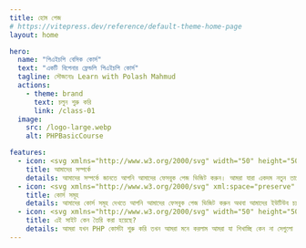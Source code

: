 ```yaml
---
title: হোম পেজ
# https://vitepress.dev/reference/default-theme-home-page
layout: home

hero:
  name: "পিএইচপি বেসিক কোর্স"
  text: "একটি বিগেনার ফ্রেন্ডলি পিএইচপি কোর্স"
  tagline: সৌজন‍্যেঃ Learn with Polash Mahmud
  actions:
    - theme: brand
      text: চলুন শুরু করি
      link: /class-01
  image:
    src: /logo-large.webp
    alt: PHPBasicCourse

features:
  - icon: <svg xmlns="http://www.w3.org/2000/svg" width="50" height="50" class="icon" viewBox="0 0 1024 1024"><path fill="#FCE3C3" d="M813.09 238.24H200.855s-35.86 11.324-35.86 79.27 35.86 81.157 35.86 81.157H813.09s-30.833-13.212-30.833-80.214 30.833-80.213 30.833-80.213z"/><path fill="#300604" d="M836.11 411.167H198.626l-2.092-.771c-1.798-.662-44.039-17.096-44.039-92.887 0-76.229 42.775-90.614 44.597-91.189l1.837-.58H836.11v25H203.434c-5.723 2.987-25.938 17.064-25.938 66.77 0 49.62 20.176 65.117 26.251 68.657H836.11v25z"/><path fill="#ED8F27" d="M256.75 275.988h231.233v18.873H256.75zm133.584 34.945h344.649v23.043H390.334zM262.52 349.398h150.736v23.043H262.52z"/><path fill="#FCE3C3" d="M907.017 433.246H294.782s-35.86 11.324-35.86 79.27 35.86 81.157 35.86 81.157h612.235s-30.833-13.212-30.833-80.214 30.833-80.213 30.833-80.213z"/><path fill="#300604" d="M930.037 606.173H292.553l-2.092-.771c-1.798-.662-44.039-17.096-44.039-92.887 0-76.229 42.775-90.614 44.597-91.189l1.837-.58h637.182v25H297.36c-5.723 2.987-25.938 17.064-25.938 66.77 0 49.62 20.176 65.117 26.251 68.657h632.364v25z"/><path fill="#ED8F27" d="M354.857 541.566h431.325v23.043H354.857z"/><path fill="#FCE3C3" d="M792.055 627.604H179.82s-35.86 11.324-35.86 79.27 35.86 81.157 35.86 81.157h612.235s-30.833-13.212-30.833-80.214 30.833-80.213 30.833-80.213z"/><path fill="#300604" d="M815.075 800.531H177.59l-2.092-.771c-1.799-.663-44.038-17.097-44.038-92.887 0-76.229 42.774-90.614 44.595-91.189l1.838-.58h637.183v25H182.397c-5.723 2.987-25.938 17.064-25.938 66.77 0 49.619 20.175 65.117 26.25 68.657h632.365v25z"/><path fill="#FCE3C3" d="m265.709 708.718-50.263 147.29 153.236-57.634z"/><path fill="#B12800" d="m314.22 744.184 54.462 54.19L697.02 470.635l-51.623-47.93z"/><path fill="#ED8F27" d="m268.266 699.017 54.461 54.19 328.339-327.739-51.623-47.93z"/><path fill="#228E9D" d="m645.397 329.934 58.74-57.215 41.085-3.024 52.717 53.485 3.061 42-66.183 67.658z"/><path fill="#300604" d="m362.732 805.746-97.023-97.028a8.645 8.645 0 0 1 0-12.226l422.24-422.237c11.268-11.271 26.55-17.075 42.624-16.073 13.979.871 26.973 7.542 36.878 17.445l29.748 29.746c21.576 21.574 21.578 56.555.002 78.131L374.957 805.746a8.644 8.644 0 0 1-12.225 0zm-77.039-103.141 83.152 83.158 415.308-415.308c14.343-14.341 14.34-37.686-.003-52.032l-31.123-31.12c-6.948-6.951-16.187-10.778-26.013-10.778s-19.065 3.827-26.016 10.778L285.693 702.605z"/><path fill="#300604" d="m697.02 470.642-96.201-96.201 40.744-40.745 96.201 96.201z"/><path fill="#300604" d="M697.02 483.681 587.766 374.432l53.798-53.793 109.249 109.249-53.793 53.793zm-83.151-109.249 83.152 83.152 27.695-27.695-83.152-83.152-27.695 27.695z"/><path fill="#300604" d="m745.703 381.239-13.049-13.049 18.11-18.107c3.265-3.268 3.265-8.585-.003-11.853l-8.768-8.771 13.049-13.049 8.771 8.771c10.459 10.465 10.459 27.485.003 37.951l-18.113 18.107zM638.998 419.4l13.05 13.048L327.27 757.224l-13.049-13.049z"/><path fill="#300604" d="M199.742 871.713 264 699.379l17.289 6.452-50.139 134.475 134.471-50.14 6.447 17.29z"/><path fill="#300604" d="m215.446 856.008 57.278-25.908-31.37-31.371z"/><path fill="#300604" d="m196.954 874.501 41.489-91.736 50.242 50.241-91.731 41.495zm47.311-59.812-10.328 22.829 22.829-10.327-12.501-12.502z"/></svg>
    title: আমাদের সম্পর্কে
    details: আমাদের সম্পর্কে জানতে আপনি আমাদের ফেসবুক পেজ ভিজিট করুন। আমরা যারা একদম নতুন তাদের সহজ ভাষায় পিএইচপি শিখানোর চেষ্টা করি। এছাড়াও আমাদের ইউটিউব চ্যানেলে পিএইচপি নিয়ে ভিডিও টিউটোরিয়াল পাবেন।
  - icon: <svg xmlns="http://www.w3.org/2000/svg" xml:space="preserve" width="50" height="50" viewBox="0 0 406.4 406.4"><path d="M366.4 98.4V308c0 5.6-4.8 10.4-10.4 10.4H50.4c-5.6 0-10.4-4.8-10.4-10.4V98.4C40 92.8 44.8 88 50.4 88H356c5.6.8 10.4 4.8 10.4 10.4zM283.2 196c0-3.2-1.6-5.6-4-7.2l-112-56c-2.4-.8-5.6-.8-8 0-2.4 1.6-4 4-4 7.2v112c0 2.4 1.6 5.6 4 7.2 1.6.8 2.4.8 4 .8.8 0 2.4 0 3.2-.8l112-56c3.2-.8 4.8-4 4.8-7.2z" style="fill:#ee5656"/><path d="m252.3 204.7-72 38.3-.3-54.9c0-8 8.8-13.6 16-10.4l56.3 27z" style="fill:#fff8ef"/><path d="M161.2 137.4v117.3l28.8-13.1V188c0-1.4.9-1.7 1-1.7 0 0 .1 0 .1.1l.2.1 55.1 27.1 33.5-16.8-118.7-59.4z" style="fill:#d9cdc1"/><path d="m256.8 196-86.4-43.2v86.4l8.8-4.8 65.6-32.8 12-5.6zm21.6 7.2-112 56c-.8.8-2.4.8-3.2.8-1.6 0-3.2 0-4-.8-2.4-1.6-4-4-4-7.2V140c0-3.2 1.6-5.6 4-7.2 2.4-1.6 5.6-1.6 8 0l112 56c2.4 1.6 4 4 4 7.2s-1.6 6.4-4.8 7.2z" style="fill:#42210b"/><path d="M356 59H50.4C28.3 59 11 76.3 11 98.4V308c0 22.1 17.3 39.4 39.4 39.4H356c22.1 0 39.4-17.3 39.4-39.4V98.4c0-22.1-17.3-39.4-39.4-39.4zm5.4 249c0 2.8-2.6 5.4-5.4 5.4H50.4c-2.8 0-5.4-2.6-5.4-5.4V98.4c0-2.8 2.6-5.4 5.4-5.4H356c2.8 0 5.4 2.6 5.4 5.4V308z" style="fill:#e94545"/><path d="M50.4 64.8C31.2 64.8 16 80 16 99.2v209.6c0 19.2 15.2 34.4 34.4 34.4H356c19.2 0 34.4-15.2 34.4-34.4V98.4c0-19.2-15.2-34.4-34.4-34.4H50.4v.8zM.8 98.4C.8 70.4 23.2 48 51.2 48H356c28 0 50.4 22.4 50.4 50.4V308c0 28-22.4 50.4-50.4 50.4H50.4C23.2 358.4 0 336 0 308V98.4h.8z" style="fill:#42210b"/></svg>
    title: কোর্স সমূহ
    details: আমাদের কোর্স সমূহ দেখতে আপনি আমাদের ফেসবুক পেজ ভিজিট করুন অথবা আমাদের ইউটিউব চ্যানেলে ভিজিট করুন।
  - icon: <svg xmlns="http://www.w3.org/2000/svg" width="50" height="50" aria-hidden="true" class="iconify iconify--twemoji" viewBox="0 0 36 36"><path fill="#8899A6" d="m34.247 6.324-2.742 2.743s-1.829.914-3.657-.915c-1.829-1.828-.915-3.657-.915-3.657l2.743-2.743C30.591.838 29.492 0 28.667 0a7.333 7.333 0 0 0-7.334 7.333c0 .569.072 1.121.194 1.653l-6.199 6.199 5.485 5.485 6.199-6.198a7.39 7.39 0 0 0 1.654.194 7.333 7.333 0 0 0 7.333-7.333c.001-.83-.838-1.923-1.752-1.009zm-19.027 9.04L3.031 27.552a3.832 3.832 0 0 0 0 5.417 3.832 3.832 0 0 0 5.417 0l12.187-12.188-5.415-5.417zM5.763 31.838a1.482 1.482 0 1 1 0-2.964 1.482 1.482 0 0 1 0 2.964z"/><path fill="#F4900C" d="M30.83 33.279c1.166 1.166 3.022 1.221 4.121.121 1.1-1.1 1.045-2.955-.121-4.121L11.565 6.014c-1.167-1.167-3.021-1.221-4.121-.121-1.1 1.1-1.045 2.955.121 4.121L30.83 33.279z"/><path fill="#66757F" d="M21.444.893s-6-3-11 2l-7 7s-1-1-2 0l-1 1s-1 1 0 2l4 4s1 1 2 0l1-1s1-1 0-2l-.078-.078c.77-.743 1.923-1.5 3.078-.922l4-4s-1-3 1-5 3-2 5-2 1-1 1-1z"/></svg>  
    title: এই সাইট কেন তৈরি করা হয়েছে?
    details: আমরা যখন PHP কোর্সটা শুরু করি তখন আমরা মনে করলাম আমরা যা শিখাচ্ছি কেন না সেগুলো কোথাও নোট করে রাখা যাক। সেই চিন্তা থেকেই আমাদের এই ডকুমেন্টেশনটি তৈরি করা। আমরা যেই কোড গুলো লেখব সেগুলো এই ডকুমেন্টেশনে নোট করে রাখা হবে। যাতে আমরা পরবর্তীতে যখন কোড গুলো দেখব তখন আমরা এই ডকুমেন্টেশন থেকে দেখে নিতে পারি।
---
```


<style>
:root {
  --vp-home-hero-name-color: transparent;
  --vp-home-hero-name-background: -webkit-linear-gradient(120deg, #bd34fe 30%, #41d1ff);

  --vp-home-hero-image-background-image: linear-gradient(-45deg, #bd34fe 50%, #47caff 50%);
  --vp-home-hero-image-filter: blur(44px);
}

@media (min-width: 640px) {
  :root {
    --vp-home-hero-image-filter: blur(56px);
  }
}

@media (min-width: 960px) {
  :root {
    --vp-home-hero-image-filter: blur(68px);
  }
}
</style>

